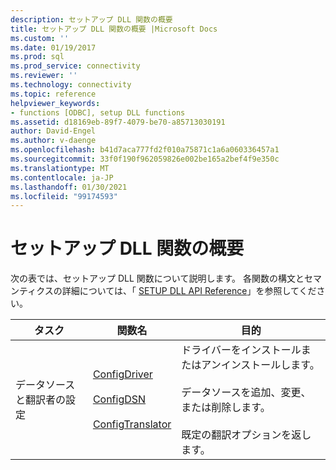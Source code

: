 ```yaml
---
description: セットアップ DLL 関数の概要
title: セットアップ DLL 関数の概要 |Microsoft Docs
ms.custom: ''
ms.date: 01/19/2017
ms.prod: sql
ms.prod_service: connectivity
ms.reviewer: ''
ms.technology: connectivity
ms.topic: reference
helpviewer_keywords:
- functions [ODBC], setup DLL functions
ms.assetid: d18169eb-89f7-4079-be70-a85713030191
author: David-Engel
ms.author: v-daenge
ms.openlocfilehash: b41d7aca777fd2f010a75871c1a6a060336457a1
ms.sourcegitcommit: 33f0f190f962059826e002be165a2bef4f9e350c
ms.translationtype: MT
ms.contentlocale: ja-JP
ms.lasthandoff: 01/30/2021
ms.locfileid: "99174593"
---
```

# <a name="setup-dll-function-summary"></a>セットアップ DLL 関数の概要
次の表では、セットアップ DLL 関数について説明します。 各関数の構文とセマンティクスの詳細については、「 [SETUP DLL API Reference](../../../odbc/reference/syntax/setup-dll-api-reference.md)」を参照してください。  
  
|タスク|関数名|目的|  
|----------|-------------------|-------------|  
|データソースと翻訳者の設定|[ConfigDriver](../../../odbc/reference/syntax/configdriver-function.md)<br /><br /> [ConfigDSN](../../../odbc/reference/syntax/configdsn-function.md)<br /><br /> [ConfigTranslator](../../../odbc/reference/syntax/configtranslator-function.md)|ドライバーをインストールまたはアンインストールします。<br /><br /> データソースを追加、変更、または削除します。<br /><br /> 既定の翻訳オプションを返します。|
